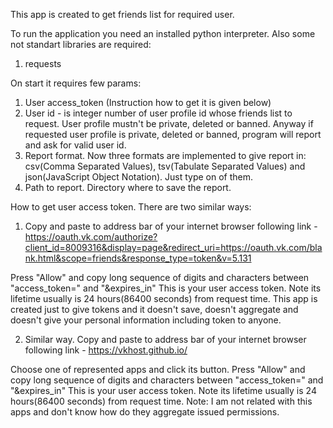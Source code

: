 This app is created to get friends list for required user.


To run the application you need an installed python interpreter.
Also some not standart libraries are required:
1) requests


On start it requires few params:
1) User access_token (Instruction how to get it is given below)
2) User id - is integer number of user profile id whose friends list to request. User profile mustn't be private, deleted or banned. 
Anyway if requested user profile is private,
deleted or banned, program will report and ask for valid user id.
3) Report format. Now three formats are implemented to give report in: csv(Comma Separated Values), tsv(Tabulate Separated Values)
and json(JavaScript Object Notation). Just type on of them.
4) Path to report. Directory where to save the report.


How to get user access token.
There are two similar ways:
1) Copy and paste to address bar of your internet browser following link - 
https://oauth.vk.com/authorize?client_id=8009316&display=page&redirect_uri=https://oauth.vk.com/blank.html&scope=friends&response_type=token&v=5.131

Press "Allow" and copy long sequence of digits and characters between "access_token=" and "&expires_in"
This is your user access token. Note its lifetime usually is 24 hours(86400 seconds) from request time.
This app is created just to give tokens and it doesn't save, doesn't aggregate and doesn't give your personal information including token to anyone.

2) Similar way. Copy and paste to address bar of your internet browser following link - 
https://vkhost.github.io/

Choose one of represented apps and click its button.
Press "Allow" and copy long sequence of digits and characters between "access_token=" and "&expires_in"
This is your user access token. Note its lifetime usually is 24 hours(86400 seconds) from request time.
Note: I am not related with this apps and don't know how do they aggregate issued permissions.
